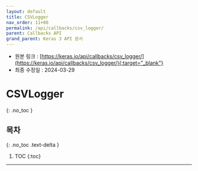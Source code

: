 ```yaml
---
layout: default
title: CSVLogger
nav_order: 11+00
permalink: /api/callbacks/csv_logger/
parent: Callbacks API
grand_parent: Keras 3 API 문서
---
```


* 원본 링크 : [https://keras.io/api/callbacks/csv_logger/](https://keras.io/api/callbacks/csv_logger/){:target="_blank"}
* 최종 수정일 : 2024-03-29

# CSVLogger
{: .no_toc }

## 목차
{: .no_toc .text-delta }

1. TOC
{:toc}

---
